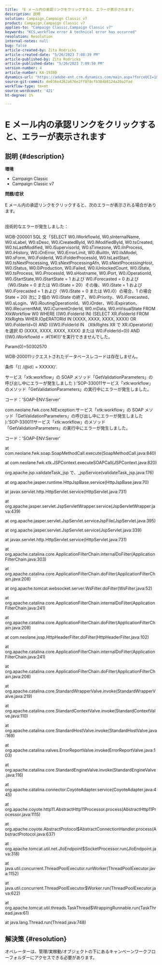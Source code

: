 ```yaml
---
title: 「E メール内の承認リンクをクリックすると、エラーが表示されます」
description: 説明
solution: Campaign,Campaign Classic v7
product: Campaign,Campaign Classic v7
applies-to: "Campaign Classic,Campaign Classic v7"
keywords: "KCS,workflow error A technical error has occurred"
resolution: Resolution
internal-notes: null
bug: false
article-created-by: Zita Rodricks
article-created-date: "5/26/2023 7:08:39 PM"
article-published-by: Zita Rodricks
article-published-date: "5/26/2023 7:09:50 PM"
version-number: 4
article-number: KA-19380
dynamics-url: "https://adobe-ent.crm.dynamics.com/main.aspx?forceUCI=1&pagetype=entityrecord&etn=knowledgearticle&id=9520e7b5-f8fb-ed11-8849-6045bd0063aa"
source-git-commit: de036e4262a676e2ff8f8cfb384b8124a20a2fad
workflow-type: tm+mt
source-wordcount: '421'
ht-degree: 1%

---
```


# E メール内の承認リンクをクリックすると、エラーが表示されます

## 説明 {#description}

<b>環境</b>
- Campaign Classic
- Campaign Classic v7



<b>問題/症状</b><br><br>E メール内の承認リンクをクリックすると、次のエラーが表示される場合があります。<br><br>


技術的なエラーが発生しました：

WDB-200001 SQL 文「SELECT W0.iWorkflowId, W0.sInternalName, W0.sLabel, W0.sDesc, W0.iCreatedById, W0.iModifiedById, W0.tsCreated, W0.tsLastModified, W0.iSupervisorId, W0.sTimezone, W0.iInProcess, W0.iHistory, W0.iOnError, W0.iErrorLimit, W0.iBuiltIn, W0.iIsModel, W0.sForm, W0.iFolderId, W0.iFolderProcessId, W0.tsLastStart, W0.tsNextProcessing, W0.sNextProcessingAfn, W0.sNextProcessingHost, W0.iStatus, W0.0iProduction, W0.iFailed, W0.iUnlockedCount, W0.iState, W0.tsProcess, W0.iProcessId, W0.sHostname, W0.iPort, W0.iOperationId, W0.iStartState,W0.iStartState = 1 および W0.iForecasted = 0 および（W0.iState = 0 または W0.iState = 20）その後、W0.iState = 1 および W0.iForecasted = 1 および（W0.iState = 0 または W0.i0）の場合、1 の場合 State = 20) 次に 2 個の W0.iState の終了、W0.iPriority、W0.iForecasted、W0.sLogin、W0.iRoutingOperationId、W0.iOrder、W0.iExpiration、W0.iRecurrentMdl, W0.iCurrentOrderId, W0.mData, W0.mVisualState FROM XtkWorkflow W0 WHERE ((W0.iFolderId IN) (SELECT XR.iFolderId FROM XtkRights WHER.IOpERATORId IN (XXXX, XXXX, XXXX, XXXX) OR W0.iFolderId=0) AND (((W0.iFolderId IN （XtkRights XR で XR.iOperatorId）を選択 ID (XXXX, XXXX, XXXX, XXXX) または W0.iFolderId=0)) AND ((W0.iWorkflowId = :#(1)#)))&#39;を実行できませんでした。

Param(0)=50302570



WDB-200011リクエストされたデータベースレコードは存在しません。

条件「(`[` /@id`]`  = XXXXX)&#39;.



サービス「xtk:workflow」の SOAP メソッド「GetValidationParameters」の呼び出し中にエラーが発生しました ):&#39;SOP-330011サービス「xtk:workflow」のメソッド「GetValidationParameters」の実行中にエラーが発生しました。



コード：&#39;SOAP-ENV:Server&#39;

com.neolane.fwk.core.NlException:サービス「xtk:workflow」の SOAP メソッド「GetValidationParameters」の呼び出し中にエラーが発生しました ):&#39;SOP-330011サービス「xtk:workflow」のメソッド「GetValidationParameters」の実行中にエラーが発生しました。

コード：&#39;SOAP-ENV:Server&#39;

at com.neolane.fwk.soap.SoapMethodCall.execute(SoapMethodCall.java:840)

at com.neolane.fwk.xtk.JSPContext.executeSOAPCall(JSPContext.java:820)

org.apache.jsp.validateTask_jsp で、_jspService(validateTask_jsp.java:176)

at org.apache.jasper.runtime.HttpJspBase.service(HttpJspBase.java:70)

at javax.servlet.http.HttpServlet.service(HttpServlet.java:731)

at org.apache.jasper.servlet.JspServletWrapper.service(JspServletWrapper.java:439)

at org.apache.jasper.servlet.JspServlet.serviceJspFile(JspServlet.java:395)

at org.apache.jasper.servlet.JspServlet.service(JspServlet.java:339)

at javax.servlet.http.HttpServlet.service(HttpServlet.java:731)

at org.apache.catalina.core.ApplicationFilterChain.internalDoFilter(ApplicationFilterChain.java:303)

at org.apache.catalina.core.ApplicationFilterChain.doFilter(ApplicationFilterChain.java:208)

at org.apache.tomcat.websocket.server.WsFilter.doFilter(WsFilter.java:52)

at org.apache.catalina.core.ApplicationFilterChain.internalDoFilter(ApplicationFilterChain.java:241)

at org.apache.catalina.core.ApplicationFilterChain.doFilter(ApplicationFilterChain.java:208)

at com.neolane.jssp.HttpHeaderFilter.doFilter(HttpHeaderFilter.java:102)

at org.apache.catalina.core.ApplicationFilterChain.internalDoFilter(ApplicationFilterChain.java:241)

at org.apache.catalina.core.ApplicationFilterChain.doFilter(ApplicationFilterChain.java:208)

at org.apache.catalina.core.StandardWrapperValve.invoke(StandardWrapperValve.java:219)

at org.apache.catalina.core.StandardContextValve.invoke(StandardContextValve.java:110)

at org.apache.catalina.core.StandardHostValve.invoke(StandardHostValve.java:169)

at org.apache.catalina.valves.ErrorReportValve.invoke(ErrorReportValve.java:103)

at org.apache.catalina.core.StandardEngineValve.invoke(StandardEngineValve.java:116)

at org.apache.catalina.connector.CoyoteAdapter.service(CoyoteAdapter.java:445)

at org.apache.coyote.http11.AbstractHttp11Processor.process(AbstractHttp11Processor.java:1115)

at org.apache.coyote.AbstractProtocol$AbstractConnectionHandler.process(AbstractProtocol.java:637)

at org.apache.tomcat.util.net.JIoEndpoint$SocketProcessor.run(JIoEndpoint.java:318)

at java.util.concurrent.ThreadPoolExecutor.runWorker(ThreadPoolExecutor.java:1152)

at java.util.concurrent.ThreadPoolExecutor$Worker.run(ThreadPoolExecutor.java:622)

at org.apache.tomcat.util.threads.TaskThread$WrappingRunnable.run(TaskThread.java:61)

at java.lang.Thread.run(Thread.java:748)


## 解決策 {#resolution}


オペレーターは、管理/実稼動/オブジェクトの下にあるキャンペーンワークフローフォルダーにアクセスできる必要があります。
